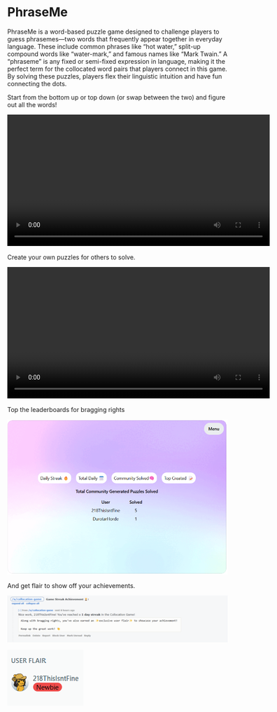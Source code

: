 # PhraseMe

PhraseMe is a word-based puzzle game designed to challenge players to guess phrasemes—two words that frequently appear together in everyday language. These include common phrases like “hot water,” split-up compound words like “water-mark,” and famous names like “Mark Twain.” A “phraseme” is any fixed or semi-fixed expression in language, making it the perfect term for the collocated word pairs that players connect in this game. By solving these puzzles, players flex their linguistic intuition and have fun connecting the dots.

Start from the bottom up or top down (or swap between the two) and figure out all the words!

<video width="600" controls>
  <source src="./example-game.mp4" type="video/mp4">
  Your browser does not support the video tag.
</video>

Create your own puzzles for others to solve.

<video width="600" controls>
  <source src="./example-create.mp4" type="video/mp4">
  Your browser does not support the video tag.
</video>

Top the leaderboards for bragging rights

![Shows PhraseMe Leaderboard. Has leaderboards for Daily Streak, Total Daily, Community Solved, and Top Created.](./example-leaderboard.png)

And get flair to show off your achievements.

![Shows DM notifying user they got a new flair.](./flair-message-example.png)

![Shows one of the custom user flairs.](./user-flair-example.png)
